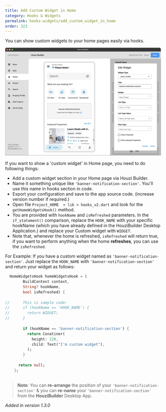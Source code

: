 ```yaml
---
title: Add Custom Widget in Home
category: Hooks & Widgets
permalink: hooks-widgets/add_custom_widget_in_home
order: 323
---
```


You can show custom widgets to your home pages easily via hooks.

![adding custom widget placeholder](../../images/custom-widget-place-holder.jpeg)

If you want to show a 'custom widget' in Home page, you need to do following things:

- Add a custom widget section in your Home page via Houzi Builder.
- Name it something unique like `'banner-notification-section'`. You'll use this name in hooks section in code.
- Export your configuration and save to the app source code. (increase version number if required.)
- Open file `Project_HOME  > lib > hooks_v2.dart` and look for the `getHomeWidgetsHook()` method. 
- You are provided with `hookName` and `isRefreshed` parameters. In the `if_statement()` comparison, replace the `HOOK_NAME` with your specific hookName (which you have already defined in the HouziBuilder Desktop Application.) and replace your Custom widget with `WIDGET`.
- Note that, whenever the home is refreshed, `isRefreshed` will return true, if you want to perform anything when the home **refreshes**, you can use the `isRefreshed`.  

For Example: If you have a custom widget named as `'banner-notification-section'`. Just replace the `HOOK_NAME` with `'banner-notification-section'` and return your widget as follows:

```dart
  HomeWidgetsHook homeWidgetsHook = (
        BuildContext context,
        String? hookName,
        bool isRefreshed) {

//      This is sample code:
//      if (hookName == 'HOOK_NAME') {
//        return WIDGET;
//      }

        if (hookName == 'banner-notification-section') {
          return Conatiner(
            height: 120,
            child: Text("I'm custom widget"),
          );
        }

      return null;
    };
  
```

    
    
    
> **Note**: You can **re-arrange** the position of your `'banner-notification-section'` & you can **re-name** your `'banner-notification-section'` from the **HouziBuilder** Desktop App. 

*Added in version 1.3.0*

